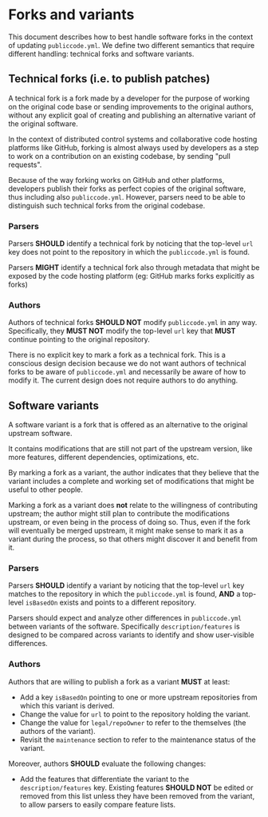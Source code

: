 # Forks and variants

This document describes how to best handle software forks in the
context of updating `publiccode.yml`. We define two different
semantics that require different handling: technical forks and
software variants.

## Technical forks (i.e. to publish patches)

A technical fork is a fork made by a developer for the purpose
of working on the original code base or sending improvements to
the original authors, without any explicit goal of creating and
publishing an alternative variant of the original software.

In the context of distributed control systems and collaborative
code hosting platforms like GitHub, forking is almost always used
by developers as a step to work on a contribution on an existing
codebase, by sending "pull requests".

Because of the way forking works on GitHub and other platforms,
developers publish their forks as perfect copies of the original
software, thus including also `publiccode.yml`. However, parsers
need to be able to distinguish such technical forks from the
original codebase.

### Parsers

Parsers **SHOULD** identify a technical fork by noticing that the
top-level `url` key does not point to the repository in which the
`publiccode.yml` is found.

Parsers **MIGHT** identify a technical fork also through metadata
that might be exposed by the code hosting platform (eg: GitHub
marks forks explicitly as forks)

### Authors

Authors of technical forks **SHOULD NOT** modify `publiccode.yml`
in any way. Specifically, they **MUST NOT** modify the top-level
`url` key that **MUST** continue pointing to the original repository.

There is no explicit key to mark a fork as a technical fork. This
is a conscious design decision because we do not want authors of
technical forks to be aware of `publiccode.yml` and necessarily be
aware of how to modify it. The current design does not require
authors to do anything.


## Software variants

A software variant is a fork that is offered as an alternative to
the original upstream software.

It contains modifications that are still not part of the upstream version,
like more features, different dependencies, optimizations, etc.

By marking a fork as a variant, the author indicates that they believe
that the variant includes a complete and working set of modifications
that might be useful to other people.

Marking a fork as a variant does **not** relate to the willingness of
contributing upstream; the author might still plan to contribute the
modifications upstream, or even being in the process of doing so.
Thus, even if the fork will eventually be merged upstream, it might
make sense to mark it as a variant during the process, so that others
might discover it and benefit from it.

### Parsers

Parsers **SHOULD** identify a variant by noticing that the top-level
`url` key matches to the repository in which the `publiccode.yml`
is found, **AND** a top-level `isBasedOn` exists and points to
a different repository.

Parsers should expect and analyze other differences in `publiccode.yml`
between variants of the software. Specifically `description/features`
is designed to be compared across variants to identify and show
user-visible differences.


### Authors

Authors that are willing to publish a fork as a variant **MUST**
at least:

* Add a key `isBasedOn` pointing to one or more upstream
  repositories from which this variant is derived.
* Change the value for `url` to point to the repository
  holding the variant.
* Change the value for `legal/repoOwner` to refer to the
  themselves (the authors of the variant).
* Revisit the `maintenance` section to refer to the maintenance
  status of the variant.

Moreover, authors **SHOULD** evaluate the following changes:

* Add the features that differentiate the variant to the
  `description/features` key. Existing features **SHOULD NOT**
  be edited or removed from this list unless they have been
  removed from the variant, to allow parsers to easily compare
  feature lists.

